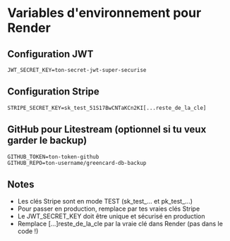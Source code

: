 # Variables d'environnement pour Render

## Configuration JWT
```
JWT_SECRET_KEY=ton-secret-jwt-super-securise
```

## Configuration Stripe
```
STRIPE_SECRET_KEY=sk_test_51S17BwCNTaKCn2KI[...reste_de_la_cle]
```

## GitHub pour Litestream (optionnel si tu veux garder le backup)
```
GITHUB_TOKEN=ton-token-github
GITHUB_REPO=ton-username/greencard-db-backup
```

## Notes
- Les clés Stripe sont en mode TEST (sk_test_... et pk_test_...)
- Pour passer en production, remplace par tes vraies clés Stripe
- Le JWT_SECRET_KEY doit être unique et sécurisé en production
- Remplace [...]reste_de_la_cle par la vraie clé dans Render (pas dans le code !)